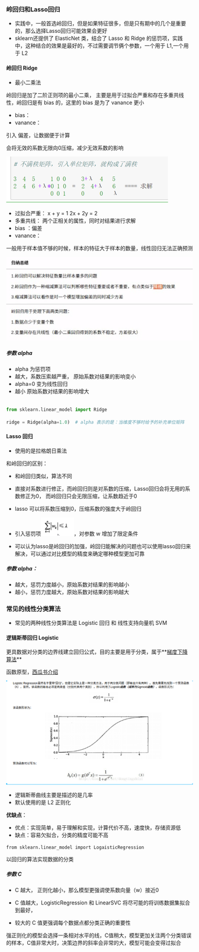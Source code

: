 

### 岭回归和Lasso回归

*   实践中，一般首选岭回归，但是如果特征很多，但是只有期中的几个是重要的，那么选择Lasso回归可能效果会更好
*   sklearn还提供了 ElasticNet 类，结合了 Lasso 和 Ridge 的惩罚项，实践中，这种结合的效果是最好的，不过需要调节俩个参数，一个用于 L1,一个用于 L2

#### 岭回归 Ridge

- 最小二乘法

岭回归是加了二阶正则项的最小二乘， 主要是用于过拟合严重和存在多重共线性，岭回归是有 bias 的，这里的 bias 是为了 vanance 更小

-   bias：
-   vanance：

引入 偏差，让数据便于计算

会将无效的系数无限向0压缩，减少无效系数的影响

![53206744067](assets/1532067440677.png)

- 过拟合严重： x + y = 1  2x + 2y = 2
- 多重共线： 两个正相关的属性，同时对结果进行求解
- bias ：偏差
- vanance：

一般用于样本值不够的时候，样本的特征大于样本的数量，线性回归无法正确预测

![1531810473351](assets/1531810473351.png)

##### 参数 alpha

-   alpha 为惩罚项
-   越大，系数压索越严重， 原始系数对结果的影响变小
-   alpha=0  变为线性回归
-   越小  原始系数对结果的影响增大

```python

from sklearn.linear_model import Ridge

ridge = Ridge(alpha=1.0)  # alpha 表示的是：当维度不够时给予的补充单位矩阵
```



#### Lasso 回归

- 使用的是拉格朗日乘法

和岭回归的区别：

-   和岭回归类似，算法不同
-   直接对系数进行修正，而岭回归则是对系数的压缩，Lasso回归会将无用的系数修正为0， 而岭回归只会无限压缩，让系数趋近于0


-   lasso 可以将系数压缩到0，压缩系数的强度大于岭回归
-   引入惩罚项![53207144981](assets/1532071449816.png)，对参数 w 增加了限定条件
-   可以认为lasso是岭回归的加强，岭回归能解决的问题也可以使用lasso回归来解决，可以通过对比模型的精度来确定哪种模型更加可靠

##### 参数 alpha：

-   越大，惩罚力度越小，原始系数对结果的影响越小
-   越小，惩罚力度越大，原始系数对结果的影响越大






### 常见的线性分类算法

-   常见的两种线性分类算法是 Logistic 回归 和 线性支持向量机 SVM




#### 逻辑斯蒂回归  Logistic

更具数据对分类的边界线建立回归公式，目的主要是用于分类，属于**[梯度下降算法](https://blog.csdn.net/u013709270/article/details/78667531)**

函数原型，[西瓜书介绍](https://blog.csdn.net/macro_xjq/article/details/78838353)

![53230999859](assets/1532309998596.png)

-   逻辑斯蒂曲线主要是描述的是几率
-   默认使用的是 L2 正则化





**优缺点**：

- 优点：实现简单，易于理解和实现，计算代价不高，速度快，存储资源低
- 缺点：容易欠拟合，分类的精度可能不高

`from sklearn.linear_model import LogaisticRegression`

以回归的算法实现数据的分类

##### 参数 C

-   C 越大， 正则化越小，那么模型更强调使系数向量（w）接近0
-   C 值越大，LogisticRegression 和 LinearSVC 将尽可能的将训练数据集拟合到最好，


-   较大的 C 值更强调每个数据点都分类正确的重要性

强正则化的模型会选择一条相对水平的线，C值稍大，模型更加关注两个分类错误的样本，C值非常大时，决策边界的斜率会非常的大，模型可能会变得过拟合


